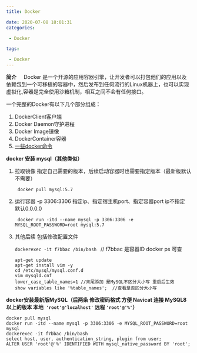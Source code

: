 ```yaml
---
title: Docker

date: 2020-07-08 18:01:31
categories: 

 - Docker

tags: 

 - Docker
---
```




**简介**
 &nbsp;&nbsp;&nbsp;&nbsp;Docker 是一个开源的应用容器引擎，让开发者可以打包他们的应用以及依赖包到一个可移植的容器中，然后发布到任何流行的Linux机器上，也可以实现虚拟化,容器是完全使用沙箱机制，相互之间不会有任何接口。

<!--more-->

一个完整的Docker有以下几个部分组成：

  1. DockerClient客户端
  2. Docker Daemon守护进程
  3. Docker Image镜像
   4. DockerContainer容器
   5. [一些docker命令](https://blog.csdn.net/qq_38503329/article/details/97147797)

**docker 安装 mysql（其他类似）**

1. 拉取镜像  指定自己需要的版本，后续启动容器时也需要指定版本（最新版默认不需要）

   ` docker pull mysql:5.7`

2. 运行容器  -p 3306:3306 指定ip、指定宿主机port、指定容器port ip不指定 默认0.0.0.0

   ` docker run -itd --name mysql -p 3306:3306 -e MYSQL_ROOT_PASSWORD=root mysql:5.7`

3. 其他后续 包括修改配置文件

   `dockerexec -it f7bbac /bin/bash `  // f7bbac 是容器ID docker ps 可查

   ```shell
   apt-get update
   apt-get install vim -y
   cd /etc/mysql/mysql.conf.d
   vim mysqld.cnf
   lower_case_table_names=1 //末尾添加 是MySQL不区分大小写 重启后生效
   show variables like '%table_names';  //查看是否区分大小写
   ```

**docker安装最新版MySQL（后两条 修改密码格式 方便 Navicat 连接 MySQL8 以上的版本  本地` 'root'@'localhost'`  远程  `'root'@'%'`）**

```shell
docker pull mysql
docker run -itd --name mysql -p 3306:3306 -e MYSQL_ROOT_PASSWORD=root mysql
dockerexec -it f7bbac /bin/bash
select host, user, authentication_string, plugin from user;
ALTER USER 'root'@'%' IDENTIFIED WITH mysql_native_password BY 'root';
```